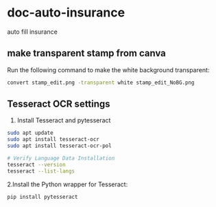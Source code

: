 # doc-auto-insurance
auto fill insurance

## make transparent stamp from canva 
Run the following command to make the white background transparent:
```bash
convert stamp_edit.png -transparent white stamp_edit_NoBG.png
```

## Tesseract OCR settings

1. Install Tesseract and pytesseract
```bash
sudo apt update
sudo apt install tesseract-ocr
sudo apt install tesseract-ocr-pol

# Verify Language Data Installation
tesseract --version
tesseract --list-langs
```
2.Install the Python wrapper for Tesseract:
```bash
pip install pytesseract
```
